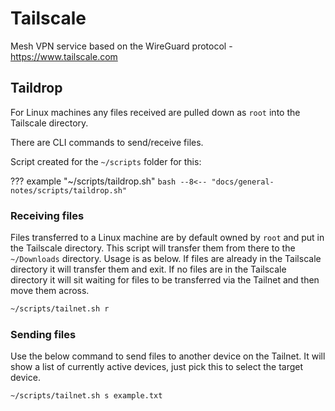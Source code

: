 # Tailscale

Mesh VPN service based on the WireGuard protocol - https://www.tailscale.com

## Taildrop
For Linux machines any files received are pulled down as `root` into the Tailscale directory.

There are CLI commands to send/receive files.

Script created for the `~/scripts` folder for this:

??? example "~/scripts/taildrop.sh"
    ``` bash
    --8<-- "docs/general-notes/scripts/taildrop.sh"
    ```

### Receiving files
Files transferred to a Linux machine are by default owned by `root` and put in the Tailscale directory.  This script will transfer them from there to the `~/Downloads` directory.  Usage is as below.  If files are already in the Tailscale directory it will transfer them and exit.  If no files are in the Tailscale directory it will sit waiting for files to be transferred via the Tailnet and then move them across.

``` bash
~/scripts/tailnet.sh r
```

### Sending files
Use the below command to send files to another device on the Tailnet.  It will show a list of currently active devices, just pick this to select the target device.

``` bash
~/scripts/tailnet.sh s example.txt
```